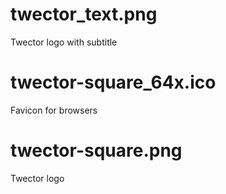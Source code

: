 # twector_text.png

Twector logo with subtitle

# twector-square_64x.ico

Favicon for browsers

# twector-square.png

Twector logo